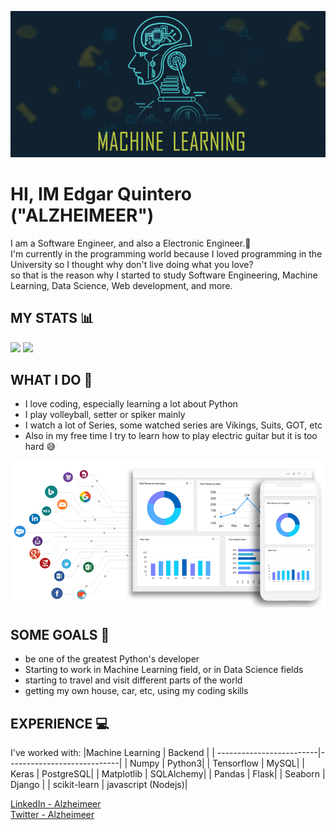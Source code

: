 ![](https://github.com/jorgezafra94/jorgezafra94/blob/master/tools/ml-gif.gif)
# HI, IM Edgar Quintero ("ALZHEIMEER")
I am a Software Engineer, and also a Electronic Engineer.🤯<br>
I'm currently in the programming world because I loved programming in the University so I thought why don't live doing what you love?<br>
so that is the reason why I started to study Software Engineering, Machine Learning, Data Science, Web development, and more.<br>

## MY STATS 📊
 ![](https://github-readme-stats.vercel.app/api?username=alzheimeer) ![](https://github-readme-stats.vercel.app/api/top-langs/?username=alzheimeer)
 
## WHAT I DO 🚀
* I love coding, especially learning a lot about Python
* I play volleyball, setter or spiker mainly
* I watch a lot of Series, some watched series are Vikings, Suits, GOT, etc
* Also in my free time I try to learn how to play electric guitar but it is too hard 😅

![](https://github.com/jorgezafra94/jorgezafra94/blob/master/tools/data-science.gif)
## SOME GOALS 🤖
* be one of the greatest Python's developer
* Starting to work in Machine Learning field, or in Data Science fields
* starting to travel and visit different parts of the world
* getting my own house, car, etc, using my coding skills

## EXPERIENCE 💻
I've worked with:
|Machine Learning  |  Backend |
| -------------------------|----------------------------| 
| Numpy | Python3|
| Tensorflow | MySQL|
| Keras | PostgreSQL|
| Matplotlib | SQLAlchemy|
| Pandas | Flask|
| Seaborn | Django |
| scikit-learn | javascript (Nodejs)|

[LinkedIn - Alzheimeer](https://www.linkedin.com/in/alzheimeer)<br>
[Twitter - Alzheimeer](https://twitter.com/alzheimeer)
